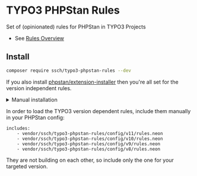 # TYPO3 PHPStan Rules

Set of (opinionated) rules for PHPStan in TYPO3 Projects

- See [Rules Overview](docs/typo3_rules.md)

## Install

```bash
composer require ssch/typo3-phpstan-rules --dev
```

If you also install [phpstan/extension-installer](https://github.com/phpstan/extension-installer) then you're all set for the version independent rules.

<details>
  <summary>Manual installation</summary>

If you don't want to use `phpstan/extension-installer`, include general_typo3_rules.neon in your project's PHPStan config:

```neon
includes:
    - vendor/ssch/typo3-phpstan-rules/config/general_typo3_rules.neon
```

</details>

In order to load the TYPO3 version dependent rules, include them manually in your PHPStan config:

```neon
includes:
    - vendor/ssch/typo3-phpstan-rules/config/v11/rules.neon
    - vendor/ssch/typo3-phpstan-rules/config/v10/rules.neon
    - vendor/ssch/typo3-phpstan-rules/config/v9/rules.neon
    - vendor/ssch/typo3-phpstan-rules/config/v8/rules.neon
```

They are not building on each other, so include only the one for your targeted version.
